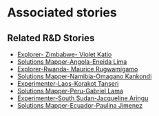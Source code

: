# Associated stories

<!-- !!DO NOT REMOVE!! start autogenerated hyperlinks -->
## Related R&D Stories
- [Explorer\- Zimbabwe\- Violet Katio](/RnD-Archive/stories/?doc=Explorers_ZWE)
- [Solutions Mapper\-Angola\-Eneida Lima](/RnD-Archive/stories/?doc=SolutionMappers_AGO)
- [Explorer\-Rwanda\- Maurice Rugwamigamo](/RnD-Archive/stories/?doc=Explorers_RWA)
- [Solutions Mapper\-Namibia\-Omagano Kankondi](/RnD-Archive/stories/?doc=SolutionMappers_NAM)
- [Experimenter\-Laos\-Korakot Tanseri](/RnD-Archive/stories/?doc=Experimenters_LAO)
- [Solutions Mapper\-Peru\-Gabriel Lama](/RnD-Archive/stories/?doc=SolutionMappers_PER)
- [Experimenter\-South Sudan\-Jacqueline Aringu](/RnD-Archive/stories/?doc=Experimenters_SSD)
- [Solutions Mapper\-Ecuador\-Paulina Jimenez](/RnD-Archive/stories/?doc=SolutionMappers_ECU)
<!-- !!DO NOT REMOVE!! end autogenerated hyperlinks -->
